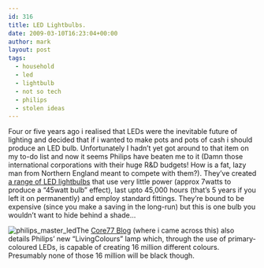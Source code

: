 ```yaml
---
id: 316
title: LED Lightbulbs.
date: 2009-03-10T16:23:04+00:00
author: mark
layout: post
tags:
  - household
  - led
  - lightbulb
  - not so tech
  - philips
  - stolen ideas
---
```

Four or five years ago i realised that LEDs were the inevitable future of lighting and decided that if i wanted to make pots and pots of cash i should produce an LED bulb. Unfortunately I hadn&#8217;t yet got around to that item on my to-do list and now it seems Philips have beaten me to it (Damn those international corporations with their huge R&D budgets! How is a fat, lazy man from Northern England meant to compete with them?). They&#8217;ve created [a range of LED lightbulbs](http://www.lighting.philips.com/gl_en/global_sites/lighting/master_led/general_accent_lighting.php) that use very little power (approx 7watts to produce a &#8220;45watt bulb&#8221; effect), last upto 45,000 hours (that&#8217;s 5 years if you left it on permanently) and employ standard fittings. They&#8217;re bound to be expensive (since you make a saving in the long-run) but this is one bulb you wouldn&#8217;t want to hide behind a shade&#8230;

<img class="aligncenter size-full wp-image-317" title="philips_master_led" src="/images/fromwp/2009/03/philips_master_led.jpg" alt="philips_master_led" width="251" height="400" srcset="/images/fromwp/2009/03/philips_master_led.jpg 251w, /images/fromwp/2009/03/philips_master_led-188x300.jpg 188w" sizes="(max-width: 251px) 100vw, 251px" />The [Core77 Blog](http://www.core77.com/blog/object_culture/philips_leds_the_way_12817.asp) (where i came across this) also details Philips&#8217; new &#8220;LivingColours&#8221; lamp which, through the use of primary-coloured LEDs, is capable of creating 16 million different colours. Presumably none of those 16 million will be black though.